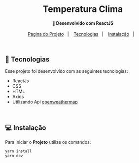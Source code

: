 <h1 align="center">
     Temperatura Clima
</h1>
<h4 align="center">
  🚀 Desenvolvido com ReactJS
</h4>
<p align="center">
  <a href="https://weather-react-lake.vercel.app/">Pagina do Projeto</a>&nbsp;&nbsp;&nbsp;|&nbsp;&nbsp;&nbsp;
  <a href="#rocket-tecnologias">Tecnologias</a>&nbsp;&nbsp;&nbsp;|&nbsp;&nbsp;&nbsp;
  <a href="#-instalação">Instalação</a>&nbsp;&nbsp;&nbsp;|&nbsp;&nbsp;&nbsp;
</p>
<br>

## :rocket: Tecnologias

Esse projeto foi desenvolvido com as seguintes tecnologias:

- ReactJs
- CSS
- HTML
- Axios
- Utilizando Api [openweathermap](openweathermap)
<br>

## 💻 Instalação

Para iniciar o **Projeto** utilize os comandos:

```bash
yarn install
yarn dev
```

